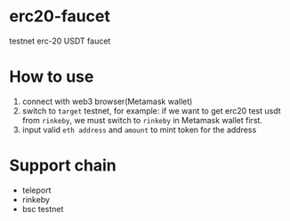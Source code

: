 # erc20-faucet
testnet erc-20 USDT faucet


# How to use
1. connect with web3 browser(Metamask wallet)
2. switch to `target` testnet, for example: if we want to get erc20 test usdt from `rinkeby`, we must switch to `rinkeby` in Metamask wallet first.
3. input valid `eth address` and `amount` to mint token for the address


# Support chain
- teleport
- rinkeby
- bsc testnet